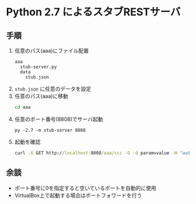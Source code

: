 # Python 2.7 によるスタブRESTサーバ
## 手順
1. 任意のパス(aaa)にファイル配置
    ```
    aaa
      stub-server.py
      data
        stub.json
    ```
1. `stub.json` に任意のデータを設定
1. 任意のパス(aaa)に移動
    ``` cmd
    cd aaa
    ```
1. 任意のポート番号(8808)でサーバ起動
    ```
    py -2.7 -m stub-server 8808
    ```
1. 起動を確認
    ``` cmd
    curl -X GET http://localhost:8808/aaa/ccc -G -d param=value -H "auth: abc"
    ```

## 余談
- ポート番号に0を指定すると空いているポートを自動的に使用
- VirtualBox上で起動する場合はポートフォワードを行う
